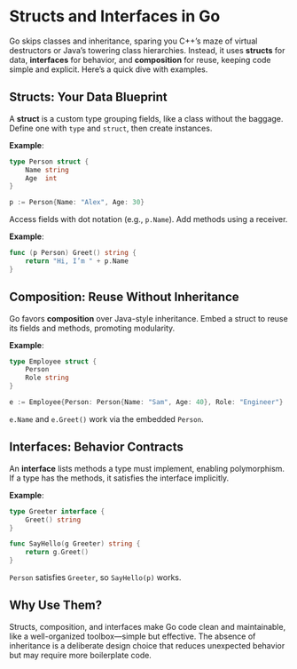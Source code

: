 # Structs and Interfaces in Go

Go skips classes and inheritance, sparing you C++’s maze of virtual destructors or Java’s towering class hierarchies. Instead, it uses **structs** for data, **interfaces** for behavior, and **composition** for reuse, keeping code simple and explicit. Here’s a quick dive with examples.

## Structs: Your Data Blueprint

A **struct** is a custom type grouping fields, like a class without the baggage. Define one with `type` and `struct`, then create instances.

**Example**:

```go
type Person struct {
    Name string
    Age  int
}

p := Person{Name: "Alex", Age: 30}
```

Access fields with dot notation (e.g., `p.Name`). Add methods using a receiver.

**Example**:

```go
func (p Person) Greet() string {
    return "Hi, I’m " + p.Name
}
```

## Composition: Reuse Without Inheritance

Go favors **composition** over Java-style inheritance. Embed a struct to reuse its fields and methods, promoting modularity.

**Example**:

```go
type Employee struct {
    Person
    Role string
}

e := Employee{Person: Person{Name: "Sam", Age: 40}, Role: "Engineer"}
```

`e.Name` and `e.Greet()` work via the embedded `Person`.

## Interfaces: Behavior Contracts

An **interface** lists methods a type must implement, enabling polymorphism. If a type has the methods, it satisfies the interface implicitly.

**Example**:

```go
type Greeter interface {
    Greet() string
}

func SayHello(g Greeter) string {
    return g.Greet()
}
```

`Person` satisfies `Greeter`, so `SayHello(p)` works.

## Why Use Them?

Structs, composition, and interfaces make Go code clean and maintainable, like a well-organized toolbox—simple but effective. The absence of inheritance is a deliberate design choice that reduces unexpected behavior but may require more boilerplate code.
